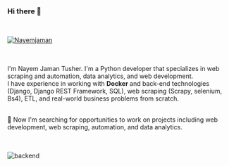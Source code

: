 ### Hi there 👋
<br/>

<a href="https://github.com/Nayemjaman" target="_blank"><p align="left">
  <img src="https://komarev.com/ghpvc/?username=Nayemjaman&label=Profile%20views&color=129e00" alt="Nayemjaman" /> </p><a/> 
<br/><br/>
I'm Nayem Jaman Tusher. I'm a Python developer that specializes in web scraping and automation, data analytics, and web development.
</br>
I have experience in working with <b>Docker</b> and back-end technologies (Django, Django REST Framework, SQL), web scraping (Scrapy, selenium, Bs4), ETL, and real-world business problems from scratch.<br/>

</br>
</hr>
👯 Now I'm searching for opportunities to work on projects including web development, web scraping, automation, and data analytics.
</hr>
</br></br></br>

![backend](https://user-images.githubusercontent.com/64813513/167021686-b09b7051-45ef-4d2a-9863-db926ed3cf03.gif)















<!--
**Nayemjaman/Nayemjaman** is a ✨ _special_ ✨ repository because its `README.md` (this file) appears on your GitHub profile.

Here are some ideas to get you started:

- 🔭 I’m currently working on ...
- 🌱 I’m currently learning ...
- 👯 I’m looking to collaborate on ...
- 🤔 I’m looking for help with ...
- 💬 Ask me about ...
- 📫 How to reach me: ...
- 😄 Pronouns: ...
- ⚡ Fun fact: ...
-->

